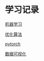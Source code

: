 # 学习记录

[机器学习](https://github.com/ssjeri3i4o44/study/tree/master/Machine%20Learning)

[优化算法](https://github.com/ssjeri3i4o44/study/tree/master/%E4%BC%98%E5%8C%96%E6%90%9C%E7%B4%A2%E7%AE%97%E6%B3%95)

[pytorch](https://github.com/ssjeri3i4o44/study/tree/master/Pytorch-learning)

[数据可视化](https://github.com/ssjeri3i4o44/study/tree/master/matplotlib)

